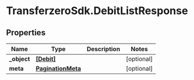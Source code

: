 # TransferzeroSdk.DebitListResponse

## Properties
Name | Type | Description | Notes
------------ | ------------- | ------------- | -------------
**_object** | [**[Debit]**](Debit.md) |  | [optional] 
**meta** | [**PaginationMeta**](PaginationMeta.md) |  | [optional] 


